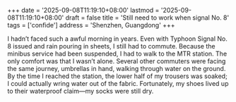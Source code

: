 +++
date = '2025-09-08T11:19:10+08:00'
lastmod = '2025-09-08T11:19:10+08:00'
draft = false
title = 'Still need to work when signal No. 8'
tags = ['confide']
address = 'Shenzhen, Guangdong'
+++

I hadn’t faced such a awful morning in years. Even with Typhoon Signal No. 8 issued and rain pouring in sheets, I still had to commute. Because the minibus service had been suspended, I had to walk to the MTR station. The only comfort was that I wasn’t alone. Several other commuters were facing the same journey, umbrellas in hand, walking through water on the ground. By the time I reached the station, the lower half of my trousers was soaked; I could actually wring water out of the fabric. Fortunately, my shoes lived up to their waterproof claim—my socks were still dry.